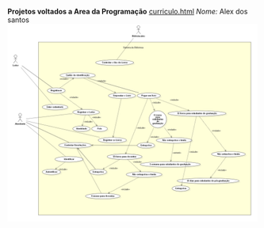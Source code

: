 **Projetos voltados a Area da Programação**
[curriculo.html](curriculo.html) 
*Nome:* Alex dos santos
<br>
![Sistema_Biblioteca-Alex dos santos.png](https://github.com/alexsiks/alexsiks/blob/main/Sistema_Biblioteca-Alex%20dos%20santos.png?raw=true)
##
